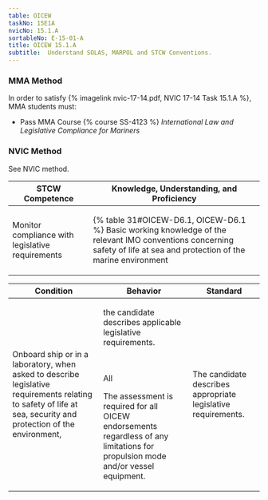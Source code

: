 ```yaml
---
table: OICEW
taskNo: 15E1A
nvicNo: 15.1.A 
sortableNo: E-15-01-A
title: OICEW 15.1.A 
subtitle:  Understand SOLAS, MARPOL and STCW Conventions.
---
```



### MMA Method

In order to satisfy  {% imagelink nvic-17-14.pdf, NVIC 17-14 Task 15.1.A %}, MMA students must:

* Pass MMA Course {% course SS-4123 %}  *International Law and Legislative Compliance for Mariners*


### NVIC Method

<a onclick="togglevisibility('nvic_methods')" >See NVIC method.</a>

<div id='nvic_methods' class='hide'>

<table>
<thead>
<tr>
<th class='forty'> STCW Competence </th>
<th class='sixty'> Knowledge, Understanding, and Proficiency </th>
</tr>
</thead>




<tbody>
<tr><td markdown='1'>

Monitor compliance with legislative requirements

</td><td markdown='1'>

{% table 31#OICEW-D6.1, OICEW-D6.1 %} Basic working knowledge of the relevant IMO conventions concerning safety of life at sea and protection of the marine environment

</td></tr>


</tbody>
</table>


<table>
<thead>
<tr><th class='twenty'>  Condition </th><th class='twenty'> Behavior </th><th  class='sixty'>Standard </th></tr>
</thead>
<tbody >



<tr><td markdown='1'>

Onboard ship or in a laboratory, when asked to describe legislative requirements relating to safety of life at sea, security and protection of the environment,

</td><td markdown='1'>

the candidate describes applicable legislative requirements.

<br>

<div class="tooltip" markdown='1'>

All

The assessment is required for all OICEW endorsements regardless of any limitations for propulsion mode and/or vessel equipment.

</div>


</td><td markdown='1'>

The candidate describes appropriate legislative requirements.

</td></tr>
</tbody>
</table>
</div>
